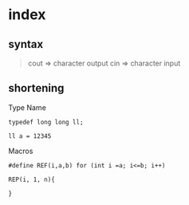 # index

## syntax

> cout => character output
> cin => character input

## shortening

Type Name

```
typedef long long ll;

ll a = 12345
```

Macros

```
#define REF(i,a,b) for (int i =a; i<=b; i++)

REP(i, 1, n){

}
```
